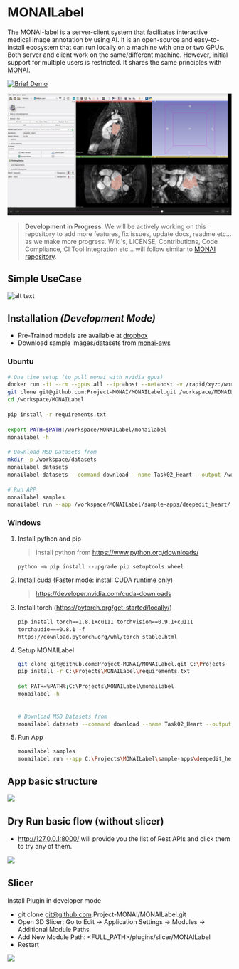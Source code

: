 # MONAILabel

The MONAI-label is a server-client system that facilitates interactive medical image annotation by using AI.
It is an open-source and easy-to-install ecosystem that can run locally on a machine with one or two GPUs.
Both server and client work on the same/different machine.  However, initial support for multiple users is restricted.
It shares the same principles with [MONAI](https://github.com/Project-MONAI).

[![Brief Demo]("docs/images/demo.png")](https://emckclac-my.sharepoint.com/:v:/g/personal/k2039747_kcl_ac_uk/EVlFnsuWNvFLuc2Nx37r2_YB1Kz9u8oOoo7o1GfiFa0_nQ?e=ANofe0)

<img src="docs/images/demo.png" width="800"/>

> **Development in Progress**. 
> We will be actively working on this repository to add more features, fix issues, update docs, readme etc... 
> as we make more progress.  Wiki's, LICENSE, Contributions, Code Compliance, CI Tool Integration etc... will follow similar to [MONAI repository](https://github.com/Project-MONAI).


## Simple UseCase

![alt text](https://www.websequencediagrams.com/cgi-bin/cdraw?lz=dGl0bGUgU2ltcGxlIFVzZWNhc2UKClJlc2VhcmNoZXItPgACCjogcGlwIGluc3RhbGwgbW9uYWlsYWJlbAAWGWRldmVsb3BzIG15X2FwcApub3RlIG92ZXIgAEkMdXNpbmcgdGVtcGxhdGUgYXBwIHByb3ZpZGVzIFxuMS4gdHJhaW5cbjIuIGluZmVyIGZvciBwcmVfABMFZWQgbW9kZWxzXG4zLiBhY3RpdmUgbGVhcm4gc3RyYXRlZ2llcwCBRA1NT05BSUxhYmVsOiBzdGFydF8AgUYFXwCBRwUoAIElBiwgZGF0YXNldCkAgX4OYWRpb2xvZ2lzdDogc2hhcmUAggEGIACCAwUgc2VydmVyIGlwCgAeCy0-M0RTbGljZXI6IGNvbmZpZ3VyZQCBfwwASAxGZXcAHgdzIGFyZSBhdgCCXwVsZSB0byBzZWxlY3QgXG5uZXR3b3JrLwCBWgd5L2RldmljZSBldGMuLgoAZwgAgVwObmV4dF9zYW1wbGUoAIIgBkxlYXJuaW5nKQoAgggKAIEhDAAnBiBkZXRhaWxzAEwLAIFGCmZldGNoAE4IbG9jYWwvcmVtb3RlKQBvF3J1bgCDPwZlbmNlKGRlZXBncm93LCBhdXRvc2VnbWVudAB3GACEZAcAgkEYcnJlY3RzAB8HAIFtFnN1Ym1pdCgAhS8FAIFnDgCEBwwAhGkFKG5ldwCCJwcpCgo&s=rose)

## Installation *(Development Mode)*
 - Pre-Trained models are available at [dropbox](https://www.dropbox.com/sh/gcobuwui5v2r8f5/AAAaJ3uFajwo4NRnQ0BqU46Ma?dl=0)
 - Download sample images/datasets from [monai-aws](https://github.com/Project-MONAI/MONAI/blob/master/monai/apps/datasets.py#L213-L224)

### Ubuntu
```bash
# One time setup (to pull monai with nvidia gpus)
docker run -it --rm --gpus all --ipc=host --net=host -v /rapid/xyz:/workspace/ projectmonai/monai:0.5.2
git clone git@github.com:Project-MONAI/MONAILabel.git /workspace/MONAILabel
cd /workspace/MONAILabel

pip install -r requirements.txt

export PATH=$PATH:/workspace/MONAILabel/monailabel
monailabel -h

# Download MSD Datasets from
mkdir -p /workspace/datasets
monailabel datasets
monailabel datasets --command download --name Task02_Heart --output /workspace/datasets/

# Run APP
monailabel samples
monailabel run --app /workspace/MONAILabel/sample-apps/deepedit_heart/ --studies /workspace/datasets/Task02_Heart/imagesTr
```

### Windows
 1. Install python and pip
    >Install python from https://www.python.org/downloads/

    `python -m pip install --upgrade pip setuptools wheel`

 2. Install cuda (Faster mode: install CUDA runtime only)
    >https://developer.nvidia.com/cuda-downloads


 3. Install torch (https://pytorch.org/get-started/locally/)

    `pip install torch==1.8.1+cu111 torchvision==0.9.1+cu111 torchaudio===0.8.1 -f https://download.pytorch.org/whl/torch_stable.html`


 4. Setup MONAILabel

    ```bash
    git clone git@github.com:Project-MONAI/MONAILabel.git C:\Projects
    pip install -r C:\Projects\MONAILabel\requirements.txt
    
    set PATH=%PATH%;C:\Projects\MONAILabel\monailabel
    monailabel -h


    # Download MSD Datasets from
    monailabel datasets --command download --name Task02_Heart --output C:\Datasets
    ```


 5. Run App
    ```bash
    monailabel samples
    monailabel run --app C:\Projects\MONAILabel\sample-apps\deepedit_heart --studies C:\Datasets\Task02_Heart\imagesTr
    ```


## App basic structure

<img src="https://user-images.githubusercontent.com/7339051/114428020-98cdaf80-9bb3-11eb-8010-40f47d1afcd6.png" width="200"/>

## Dry Run basic flow (without slicer)

- http://127.0.0.1:8000/ will provide you the list of Rest APIs and click them to try any of them.

<img src="https://user-images.githubusercontent.com/7339051/115477603-31ab9d00-a23c-11eb-85f0-0b8ac374a9a0.png" width="500"/>


## Slicer

Install Plugin in developer mode

- git clone git@github.com:Project-MONAI/MONAILabel.git
- Open 3D Slicer: Go to Edit -> Application Settings -> Modules -> Additional Module Paths
- Add New Module Path: <FULL_PATH>/plugins/slicer/MONAILabel
- Restart

<img src="https://user-images.githubusercontent.com/7339051/115478017-1725f380-a23d-11eb-9b60-19638187b8e6.png" width="400"/>
